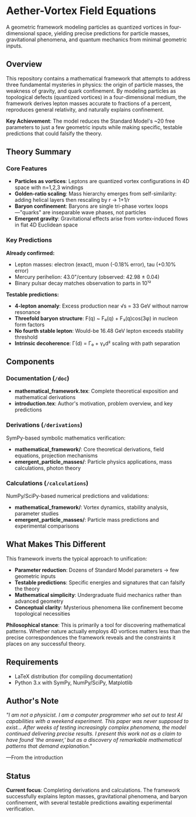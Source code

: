 # Aether-Vortex Field Equations

A geometric framework modeling particles as quantized vortices in four-dimensional space, yielding precise predictions for particle masses, gravitational phenomena, and quantum mechanics from minimal geometric inputs.

## Overview

This repository contains a mathematical framework that attempts to address three fundamental mysteries in physics: the origin of particle masses, the weakness of gravity, and quark confinement. By modeling particles as topological defects (quantized vortices) in a four-dimensional medium, the framework derives lepton masses accurate to fractions of a percent, reproduces general relativity, and naturally explains confinement.

**Key Achievement**: The model reduces the Standard Model's ~20 free parameters to just a few geometric inputs while making specific, testable predictions that could falsify the theory.

## Theory Summary

### Core Features
- **Particles as vortices**: Leptons are quantized vortex configurations in 4D space with n=1,2,3 windings
- **Golden-ratio scaling**: Mass hierarchy emerges from self-similarity: adding helical layers then rescaling by r → 1+1/r
- **Baryon confinement**: Baryons are single tri-phase vortex loops—"quarks" are inseparable wave phases, not particles
- **Emergent gravity**: Gravitational effects arise from vortex-induced flows in flat 4D Euclidean space

### Key Predictions
**Already confirmed:**
- Lepton masses: electron (exact), muon (-0.18% error), tau (+0.10% error)
- Mercury perihelion: 43.0"/century (observed: 42.98 ± 0.04)
- Binary pulsar decay matches observation to parts in 10¹²

**Testable predictions:**
- **4-lepton anomaly**: Excess production near √s = 33 GeV without narrow resonance
- **Threefold baryon structure**: F(q) ~ F₀(q) + F₃(q)cos(3φ) in nucleon form factors
- **No fourth stable lepton**: Would-be 16.48 GeV lepton exceeds stability threshold
- **Intrinsic decoherence**: Γ(d) = Γ₀ + γ₂d² scaling with path separation

## Components

### Documentation (`/doc`)
- **mathematical_framework.tex**: Complete theoretical exposition and mathematical derivations
- **introduction.tex**: Author's motivation, problem overview, and key predictions

### Derivations (`/derivations`)
SymPy-based symbolic mathematics verification:
- **mathematical_framework/**: Core theoretical derivations, field equations, projection mechanisms
- **emergent_particle_masses/**: Particle physics applications, mass calculations, photon theory

### Calculations (`/calculations`) 
NumPy/SciPy-based numerical predictions and validations:
- **mathematical_framework/**: Vortex dynamics, stability analysis, parameter studies
- **emergent_particle_masses/**: Particle mass predictions and experimental comparisons

## What Makes This Different

This framework inverts the typical approach to unification:
- **Parameter reduction**: Dozens of Standard Model parameters → few geometric inputs
- **Testable predictions**: Specific energies and signatures that can falsify the theory  
- **Mathematical simplicity**: Undergraduate fluid mechanics rather than advanced geometry
- **Conceptual clarity**: Mysterious phenomena like confinement become topological necessities

**Philosophical stance**: This is primarily a tool for discovering mathematical patterns. Whether nature actually employs 4D vortices matters less than the precise correspondences the framework reveals and the constraints it places on any successful theory.

## Requirements

- LaTeX distribution (for compiling documentation)
- Python 3.x with SymPy, NumPy/SciPy, Matplotlib

## Author's Note

*"I am not a physicist. I am a computer programmer who set out to test AI capabilities with a weekend experiment. This paper was never supposed to exist... After weeks of testing increasingly complex phenomena, the model continued delivering precise results. I present this work not as a claim to have found 'the answer,' but as a discovery of remarkable mathematical patterns that demand explanation."*

—From the introduction

## Status

**Current focus**: Completing derivations and calculations. The framework successfully explains lepton masses, gravitational phenomena, and baryon confinement, with several testable predictions awaiting experimental verification.
